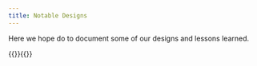 ```yaml
---
title: Notable Designs
---
```


Here we hope do to document some of our designs and lessons learned.

{{<children depth=2 description="">}}{{</children>}}